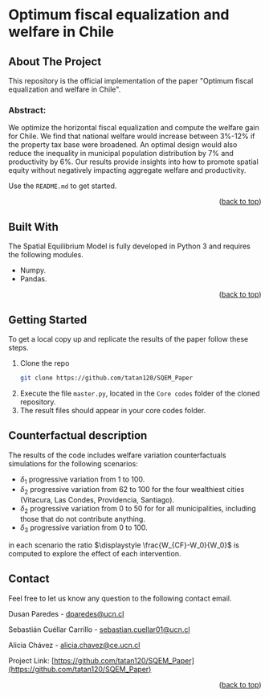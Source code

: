 # Optimum fiscal equalization and welfare in Chile


<!-- ABOUT THE PROJECT -->
## About The Project


This repository is the official implementation of the paper "Optimum fiscal equalization and welfare in Chile".

### Abstract:
We optimize the horizontal fiscal equalization and compute the welfare gain for Chile. We find that national welfare would increase between 3\%-12\% if the property tax base were broadened. An optimal design would also reduce the inequality in municipal population distribution by 7\% and productivity by 6\%. Our results provide insights into how to promote spatial equity without negatively impacting aggregate welfare and productivity.

Use the `README.md` to get started.

<p align="right">(<a href="#readme-top">back to top</a>)</p>


## Built With

The Spatial Equilibrium Model is fully developed in Python 3 and requires the following modules.

* Numpy.
* Pandas.

<p align="right">(<a href="#readme-top">back to top</a>)</p>


<!-- GETTING STARTED -->
## Getting Started

To get a local copy up and replicate the results of the paper follow these steps.

1. Clone the repo
   ```sh
   git clone https://github.com/tatan120/SQEM_Paper
   ```
2. Execute the file `master.py`, located in the `Core codes` folder of the cloned repository. 
3. The result files should appear in your core codes folder.


<!-- RESULTS -->
## Counterfactual description

The results of the code includes welfare variation counterfactuals simulations for the following scenarios:

* $\delta_1$ progressive variation from $1%$ to $100%$.
* $\delta_2$ progressive variation from $62%%$ to $100%$ for the four wealthiest cities (Vitacura, Las Condes, Providencia, Santiago).
* $\delta_2$ progressive variation from $0%%$ to $50%$ for for all municipalities, including those that do not contribute anything.
* $\delta_3$ progressive variation from $0%$ to $100%$.

in each scenario the ratio $\displaystyle \frac{W_{CF}-W_0}{W_0}$ is computed to explore the effect of each intervention.

<!-- CONTACT -->
## Contact

Feel free to let us know any question to the following contact email.

Dusan Paredes  - dparedes@ucn.cl 

Sebastián Cuéllar Carrillo  - sebastian.cuellar01@ucn.cl

Alicia Chávez  - alicia.chavez@ce.ucn.cl 


Project Link: [https://github.com/tatan120/SQEM_Paper](https://github.com/tatan120/SQEM_Paper)

<p align="right">(<a href="#readme-top">back to top</a>)</p>
